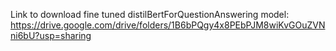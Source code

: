 Link to download fine tuned distilBertForQuestionAnswering model: https://drive.google.com/drive/folders/1B6bPQgy4x8PEbPJM8wiKvGOuZVNni6bU?usp=sharing
